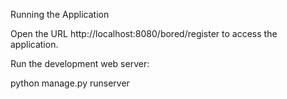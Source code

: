 Running the Application

Open the URL http://localhost:8080/bored/register to access the application.

Run the development web server:

python manage.py runserver

